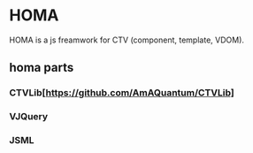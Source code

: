 # HOMA
HOMA is a js freamwork for CTV (component, template, VDOM).
## homa parts
### CTVLib[https://github.com/AmAQuantum/CTVLib]
### VJQuery
### JSML
